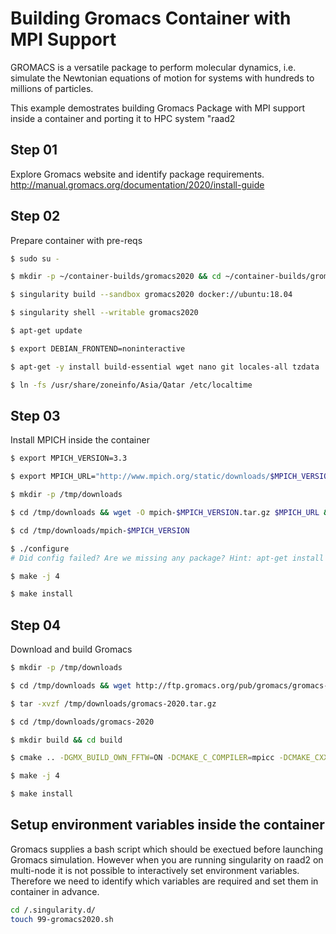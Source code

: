 # Building Gromacs Container with MPI Support

GROMACS is a versatile package to perform molecular dynamics, i.e. simulate the Newtonian equations of motion for systems with hundreds to millions of particles.

This example demostrates building Gromacs Package with MPI support inside a container and porting it to HPC system "raad2


## Step 01
Explore Gromacs website and identify package requirements.
http://manual.gromacs.org/documentation/2020/install-guide

## Step 02
Prepare container with pre-reqs

```sh
$ sudo su - 

$ mkdir -p ~/container-builds/gromacs2020 && cd ~/container-builds/gromacs2020

$ singularity build --sandbox gromacs2020 docker://ubuntu:18.04

$ singularity shell --writable gromacs2020

$ apt-get update

$ export DEBIAN_FRONTEND=noninteractive

$ apt-get -y install build-essential wget nano git locales-all tzdata

$ ln -fs /usr/share/zoneinfo/Asia/Qatar /etc/localtime
```

## Step 03
Install MPICH inside the container
```sh
$ export MPICH_VERSION=3.3

$ export MPICH_URL="http://www.mpich.org/static/downloads/$MPICH_VERSION/mpich-$MPICH_VERSION.tar.gz"

$ mkdir -p /tmp/downloads

$ cd /tmp/downloads && wget -O mpich-$MPICH_VERSION.tar.gz $MPICH_URL && tar xzf mpich-$MPICH_VERSION.tar.gz

$ cd /tmp/downloads/mpich-$MPICH_VERSION

$ ./configure
# Did config failed? Are we missing any package? Hint: apt-get install gfortran

$ make -j 4

$ make install
```
## Step 04
Download and build Gromacs
```sh
$ mkdir -p /tmp/downloads

$ cd /tmp/downloads && wget http://ftp.gromacs.org/pub/gromacs/gromacs-2020.tar.gz

$ tar -xvzf /tmp/downloads/gromacs-2020.tar.gz

$ cd /tmp/downloads/gromacs-2020

$ mkdir build && cd build

$ cmake .. -DGMX_BUILD_OWN_FFTW=ON -DCMAKE_C_COMPILER=mpicc -DCMAKE_CXX_COMPILER=mpicxx -DGMX_MPI=on

$ make -j 4

$ make install
```
## Setup environment variables inside the container
Gromacs supplies a bash script which should be exectued before launching Gromacs simulation.
However when you are running singularity on raad2 on multi-node it is not possible to interactively set environment variables. Therefore we need to identify which variables are required and set them in container in advance.
```sh
cd /.singularity.d/
touch 99-gromacs2020.sh
```
